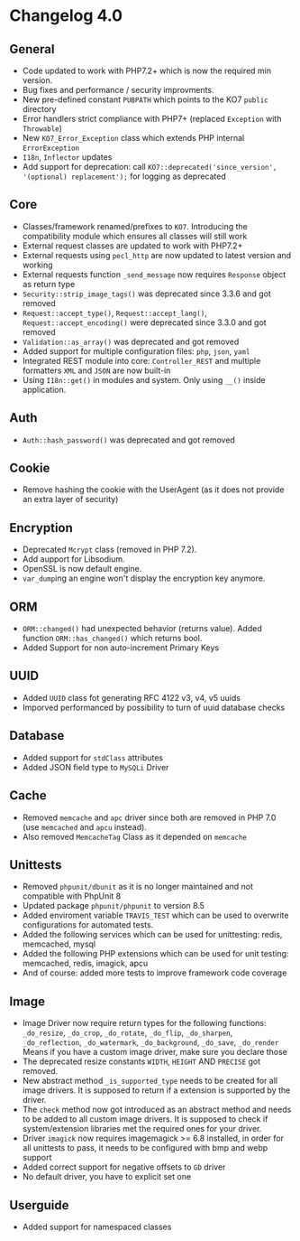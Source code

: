 # Changelog 4.0

## General

 * Code updated to work with PHP7.2+ which is now the required min version.
 * Bug fixes and performance / security improvments.
 * New pre-defined constant `PUBPATH` which points to the KO7 `public` directory
 * Error handlers strict compliance with PHP7+ (replaced `Exception` with `Throwable`)
 * New `KO7_Error_Exception` class which extends PHP internal `ErrorException`
 * `I18n`, `Inflector` updates
 * Add support for deprecation: call `KO7::deprecated('since_version', '(optional) replacement');` for logging as deprecated

## Core

 * Classes/framework renamed/prefixes to `KO7`. Introducing the compatibility module which ensures all classes will still work
 * External request classes are updated to work with PHP7.2+
 * External requests using `pecl_http` are now updated to latest version and working
 * External requests function `_send_message` now requires `Response` object as return type
 * `Security::strip_image_tags()` was deprecated since 3.3.6 and got removed
 * `Request::accept_type()`, `Request::accept_lang()`, `Request::accept_encoding()` were deprecated since 3.3.0 and got removed
 * `Validation::as_array()` was deprecated and got removed
 * Added support for multiple configuration files: `php`, `json`, `yaml`
 * Integrated REST module into core: `Controller_REST` and multiple formatters `XML` and `JSON` are now built-in
 * Using `I18n::get()` in modules and system. Only using `__()` inside application.
 
## Auth

 * `Auth::hash_password()` was deprecated and got removed

## Cookie

 * Remove hashing the cookie with the UserAgent (as it does not provide an extra layer of security)

## Encryption

 * Deprecated `Mcrypt` class (removed in PHP 7.2).
 * Add aupport for Libsodium.
 * OpenSSL is now default engine.
 * `var_dump`ing an engine won't display the encryption key anymore.

## ORM

 * `ORM::changed()` had unexpected behavior (returns value). Added function `ORM::has_changed()` which returns bool.
 * Added Support for non auto-increment Primary Keys

## UUID

 * Added `UUID` class fot generating RFC 4122 v3, v4, v5 uuids
 * Imporved performanced by possibility to turn of uuid database checks
 
## Database

 * Added support for `stdClass` attributes
 * Added JSON field type to `MySQLi` Driver
 
## Cache

 * Removed `memcache` and `apc` driver since both are removed in PHP 7.0 (use `memcached` and `apcu` instead).
 * Also removed `MemcacheTag` Class as it depended on `memcache`
 
## Unittests

 * Removed `phpunit/dbunit` as it is no longer maintained and not compatible with PhpUnit 8
 * Updated package `phpunit/phpunit` to version 8.5
 * Added enviroment variable `TRAVIS_TEST` which can be used to overwrite configurations for automated tests.
 * Added the following services which can be used for unittesting: redis, memcached, mysql
 * Added the following PHP extensions which can be used for unit testing: memcached, redis, imagick, apcu
 * And of course: added more tests to improve framework code coverage
 
## Image

 * Image Driver now require return types for the following functions: `_do_resize`, `_do_crop`, `_do_rotate`, `_do_flip`, `_do_sharpen`, `_do_reflection`, `_do_watermark`, `_do_background`, `_do_save`, `_do_render` Means if you have a custom image driver, make sure you declare those
 * The deprecated resize constants `WIDTH`, `HEIGHT` AND `PRECISE` got removed.
 * New abstract method `_is_supported_type` needs to be created for all image drivers. It is supposed to return if a extension is supported by the driver.
 * The `check` method now got introduced as an abstract method and needs to be added to all custom image drivers. It is supposed to check if system/extension libraries met the required ones for your driver.
 * Driver `imagick` now requires imagemagick >= 6.8 installed, in order for all unittests to pass, it needs to be configured with bmp and webp support
 * Added correct support for negative offsets to `GD` driver
 * No default driver, you have to explicit set one

## Userguide

 * Added support for namespaced classes
